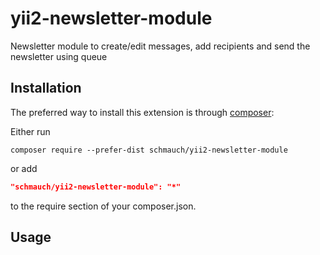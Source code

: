 # yii2-newsletter-module
Newsletter module to create/edit messages, add recipients and send the newsletter using queue

## Installation

The preferred way to install this extension is through [composer](http://getcomposer.org/download/):

Either run

```
composer require --prefer-dist schmauch/yii2-newsletter-module
```

or add

```json
"schmauch/yii2-newsletter-module": "*"
```

to the require section of your composer.json.

## Usage
